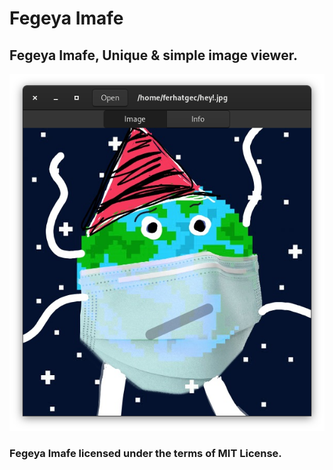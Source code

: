 # Fegeya Imafe
## Fegeya Imafe, Unique &amp; simple image viewer.

![My profile picture :) !?](/resource/window.png)

### Fegeya Imafe licensed under the terms of MIT License.
